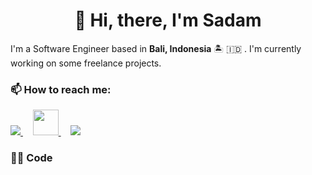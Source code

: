 <h1 align="center">👋 Hi, there, I'm Sadam</h1>
<p>I'm a Software Engineer based in <strong>Bali, Indonesia</strong> 🏝️ 🇮🇩 . I'm currently working on some freelance projects.</p>

### 📫 How to reach me:
<a href="mailto:sadam9@outlook.co.id">
  <img src="https://img.icons8.com/fluency/48/000000/microsoft-outlook-2019.png">
</a>
&nbsp; &nbsp;
<a href="https://linkedin.com/in/sadam21x">
  <img src="https://img.icons8.com/external-justicon-flat-justicon/64/000000/external-linkedin-social-media-justicon-flat-justicon.png" height="41">
</a>
&nbsp; &nbsp;
<a href="https://sadamx.my.id">
  <img src="https://img.icons8.com/fluency/48/000000/globe.png">
</a>

### 👨‍💻 Code
<!--START_SECTION:waka--><!--END_SECTION:waka-->

<!--
**sadam21x/sadam21x** is a ✨ _special_ ✨ repository because its `README.md` (this file) appears on your GitHub profile.

Here are some ideas to get you started:

- 🔭 I’m currently working on ...
- 🌱 I’m currently learning ...
- 👯 I’m looking to collaborate on ...
- 🤔 I’m looking for help with ...
- 💬 Ask me about ...
- 📫 How to reach me: ...
- 😄 Pronouns: ...
- ⚡ Fun fact: ...
-->

